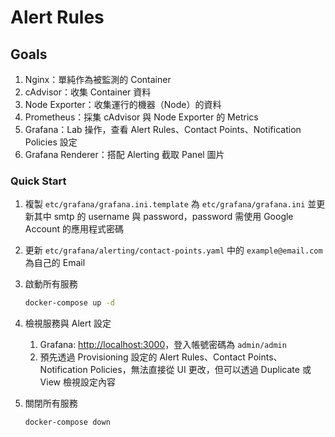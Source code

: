 # Alert Rules

## Goals

1. Nginx：單純作為被監測的 Container
2. cAdvisor：收集 Container 資料
3. Node Exporter：收集運行的機器（Node）的資料
4. Prometheus：採集 cAdvisor 與 Node Exporter 的 Metrics
5. Grafana：Lab 操作，查看 Alert Rules、Contact Points、Notification Policies 設定
6. Grafana Renderer：搭配 Alerting 截取 Panel 圖片

### Quick Start

1. 複製 `etc/grafana/grafana.ini.template` 為 `etc/grafana/grafana.ini` 並更新其中 smtp 的 username 與 password，password 需使用 Google Account 的應用程式密碼
2. 更新 `etc/grafana/alerting/contact-points.yaml` 中的 `example@email.com` 為自己的 Email
3. 啟動所有服務

   ```bash
   docker-compose up -d
   ```

4. 檢視服務與 Alert 設定
   1. Grafana: <http://localhost:3000>，登入帳號密碼為 `admin/admin`
   2. 預先透過 Provisioning 設定的 Alert Rules、Contact Points、Notification Policies，無法直接從 UI 更改，但可以透過 Duplicate 或 View 檢視設定內容

5. 關閉所有服務

   ```bash
   docker-compose down
   ```

